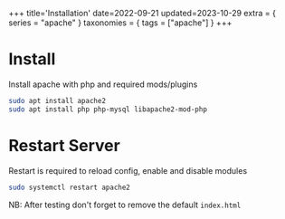 +++
title='Installation'
date=2022-09-21
updated=2023-10-29
extra = { series = "apache" }
taxonomies = { tags = ["apache"] }
+++

# Install

Install apache with php and required mods/plugins

```sh
sudo apt install apache2
sudo apt install php php-mysql libapache2-mod-php
```

# Restart Server

Restart is required to reload config, enable and disable modules

```sh
sudo systemctl restart apache2
```

NB: After testing don't forget to remove the default `index.html`
